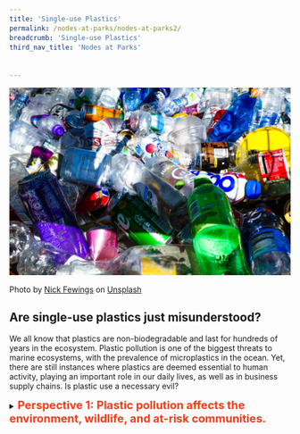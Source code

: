 ```yaml
---
title: 'Single-use Plastics'
permalink: /nodes-at-parks/nodes-at-parks2/
breadcrumb: 'Single-use Plastics'
third_nav_title: 'Nodes at Parks'


---
```


![](../images/nodes-at-parks-06-min.jpg)

Photo by [Nick Fewings](https://unsplash.com/@jannerboy62?utm_source=unsplash&utm_medium=referral&utm_content=creditCopyText) on [Unsplash](https://unsplash.com/s/photos/plastic-pollution?utm_source=unsplash&utm_medium=referral&utm_content=creditCopyText)

<h2>Are single-use plastics just misunderstood?</h2>

We all know that plastics are non-biodegradable and last for hundreds of years in the ecosystem. Plastic pollution is one of the biggest threats to marine ecosystems, with the prevalence of microplastics in the ocean. Yet, there are still instances where plastics are deemed essential to human activity, playing an important role in our daily lives, as well as in business supply chains. Is plastic use a necessary evil?



<details><summary><span style="font-weight: 700; font-size: 20px; font-style: normal; color:#f43c18">Perspective 1: Plastic pollution affects the environment, wildlife, and at-risk communities.</span></summary>
<br><span style="font-weight: 400; font-size: 20px; font-style: normal>Single-use or disposable plastics are not biodegradable and break down into micro particles that contaminate our environment, such as our oceans, and may persist for decades to come, affecting the wildlife and disrupting the ecosystem.Plastic pollution also disproportionately affects poorer and disadvantaged communities, especially in countries with low recycling rates and difficulties in proper collection of discarded plastics.
    <br>
    Single-use or disposable plastics are not biodegradable and break down into micro particles that contaminate our environment, such as our oceans, and may persist for decades to come, affecting the wildlife and disrupting the ecosystem. 
Plastic pollution also disproportionately affects poorer and disadvantaged communities, especially in countries with low recycling rates and difficulties in proper collection of discarded plastics.
  
URL: https://www.greenpeace.org/africa/en/blogs/14052/everything-you-should-know-about-single-use-plastic/ 
URL: https://www.nationalgeographic.com/environment/article/plastic-pollution 
URL: https://www.cnbc.com/2021/05/18/20-companies-responsible-for-55percent-of-single-use-plastic-waste-study.html 
URL: https://www.sciencedirect.com/science/article/pii/S0304389421018537?via%3Dihub

    </span></details>

